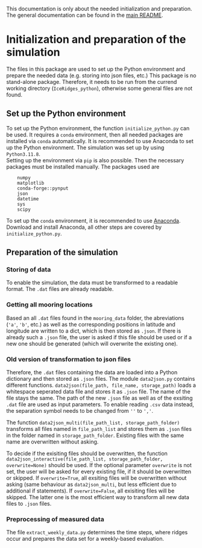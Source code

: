 This documentation is only about the needed initialization and preparation. The general documentation can be found in the [main README](../README.md).

# Initialization and preparation of the simulation
The files in this package are used to set up the Python environment and prepare the needed data (e.g. storing into json files, etc.)
This package is no stand-alone package. Therefore, it needs to be run from the currend working directory (`IceRidges_python`), otherwise some general files are not found.

## Set up the Python environment
To set up the Python environment, the function `initialize_python.py` can be used. It requires a `conda` environment, then all needed packages are installed via `conda` automatically. It is recommended to use Anaconda to set up the Python environment. The simulation was set up by using `Python3.11.8`. \
Setting up the environment via `pip` is also possible. Then the necessary packages must be installed manually.
The packages used are 
``` 
    numpy
    matplotlib
    conda-forge::pynput
    json
    datetime
    sys
    scipy
```

To set up the `conda` environment, it is recommended to use [Anaconda](https://www.anaconda.com/download). Download and install Anaconda, all other steps are covered by `initialize_python.py`.

## Preparation of the simulation
### Storing of data
To enable the simulation, the data must be transformed to a readable format. The `.dat` files are already readable.

### Getting all mooring locations
Based an all `.dat` files found in the `mooring_data` folder, the abreviations (`'a'`, `'b'`, etc.) as well as the corresponding positions in latitude and longitude are written to a dict, which is then stored as `.json`. If there is already such a `.json` file, the user is asked if this file should be used or if a new one should be generated (which will overwrite the existing one).

### Old version of transformation to json files
Therefore, the `.dat` files containing the data are loaded into a Python dictionary and then stored as `.json` files. 
The module `data2json.py` contains different functions. `data2json(file_path, file_name, storage_path)` loads a whitespace seperated data file and stores it as `.json` file. The name of the file stays the same. The path of the new `.json` file as well as of the exsiting `.dat` file are used as input parameters.
To enable reading `.csv` data instead, the separation symbol needs to be changed from `''` to `','`.

The function `data2json_multi(file_path_list, storage_path_folder)` transforms all files named in `file_path_list` and stores them as `.json` files in the folder named in `storage_path_folder`. Existing files with the same name are overwritten without asking.

To decide if the exisiting files should be overwritten, the function `data2json_interactive(file_path_list, storage_path_folder, overwrite=None)` should be used. If the optional parameter `overwrite` is not set, the user will be asked for every existing file, if it should be overwritten or skipped. If `overwrite=True`, all exsiting files will be overwritten without asking (same behaviour as `data2json_multi`, but less efficient due to additional if statements). If `overwrite=False`, all exisiting files will be skipped. The latter one is the most efficient way to transform all new data files to `.json` files.

### Preprocessing of measured data
The file `extract_weekly_data.py` determines the time steps, where ridges occur and prepares the data set for a weekly-based evaluation. 